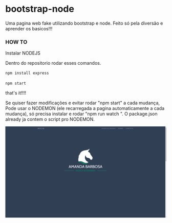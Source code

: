 # bootstrap-node
Uma pagina web fake utilizando bootstrap e node. Feito só pela diversão e aprender os basicos!!!

### HOW TO ###

Instalar NODEJS

Dentro do repositorio rodar esses comandos.

    npm install express

    npm start

that's it!!!!


Se quiser fazer modificações e evitar rodar "npm start" a cada mudança, Pode usar o NODEMON (ele recarregada a pagina automaticamente a cada mudança), só precisa instalar e rodar "npm run watch ".
O package.json already ja contem o script pro NODEMON.

![Screenshot](tela.png)
